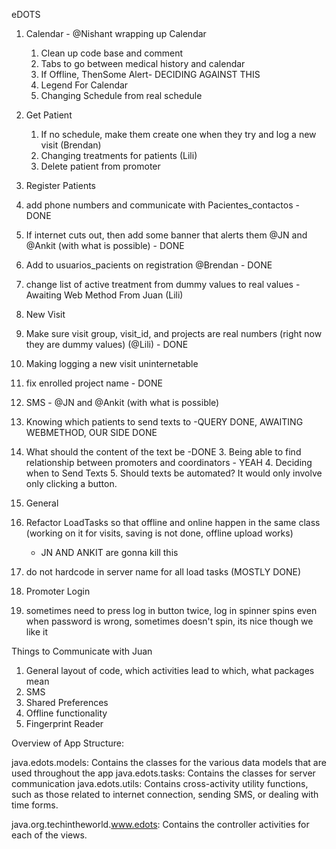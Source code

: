 eDOTS
1. Calendar - @Nishant wrapping up Calendar
	1. Clean up code base and comment
 	2. Tabs to go between medical history and calendar
	3. If Offline, ThenSome Alert- DECIDING AGAINST THIS
	4. Legend For Calendar
	5. Changing Schedule from real schedule

2. Get Patient
	1. If no schedule, make them create one when they try and log a new visit (Brendan)
	2. Changing treatments for patients (Lili)
	3. Delete patient from promoter

3. Register Patients
  1. add phone numbers and communicate with Pacientes_contactos - DONE
  2. If internet cuts out, then add some banner that alerts them @JN and @Ankit (with what is possible) - DONE
  3. Add to usuarios_pacients on registration @Brendan - DONE
  4. change list of active treatment from dummy values to real values -Awaiting Web Method From Juan (Lili)

4. New Visit
  1. Make sure visit group, visit_id, and projects are real numbers (right now they are dummy values) (@Lili) - DONE
  2. Making logging a new visit uninternetable
  3. fix enrolled project name - DONE
 
5. SMS - @JN and @Ankit (with what is possible)
  1. Knowing which patients to send texts to -QUERY DONE, AWAITING WEBMETHOD, OUR SIDE DONE
  2. What should the content of the text be -DONE
	3. Being able to find relationship between promoters and coordinators - YEAH
	4. Deciding when to Send Texts
	5. Should texts be automated? It would only involve only clicking a button.
	

6. General
  1. Refactor LoadTasks so that offline and online happen in the same class (working on it for visits, saving is not done, offline upload works)
		- JN AND ANKIT are gonna kill this
  2. do not hardcode in server name for all load tasks (MOSTLY DONE)

7. Promoter Login
  1. sometimes need to press log in button twice, log in spinner spins even when password is wrong, sometimes doesn't spin, its nice though we like it


Things to Communicate with Juan
1. General layout of code, which activities lead to which, what packages mean
2. SMS 
3. Shared Preferences
4. Offline functionality
5. Fingerprint Reader 



Overview of App Structure:

java.edots.models: Contains the classes for the various data models that are used throughout the app
java.edots.tasks: Contains the classes for server communication
java.edots.utils: Contains cross-activity utility functions, such as those related to internet connection, sending SMS, or dealing with time forms.

java.org.techintheworld.www.edots: Contains the controller activities for each of the views.
